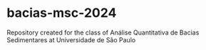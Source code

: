 # bacias-msc-2024
Repository created for the class of Análise Quantitativa de Bacias Sedimentares at Universidade de São Paulo
